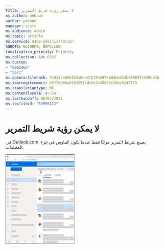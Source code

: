 ```yaml
---
title: لا يمكن رؤية شريط التمرير
ms.author: pebaum
author: pebaum
manager: scotv
ms.audience: Admin
ms.topic: article
ms.service: o365-administration
ROBOTS: NOINDEX, NOFOLLOW
localization_priority: Priority
ms.collection: Adm_O365
ms.custom:
- "9002966"
- "5671"
ms.openlocfilehash: 59d24ae696440a6ed4fb78eb978bd4bb454b685697e940bd4bfbf8b9009f141e
ms.sourcegitcommit: b5f7da89a650d2915dc652449623c78be6247175
ms.translationtype: MT
ms.contentlocale: ar-SA
ms.lasthandoff: 08/05/2021
ms.locfileid: "53996113"
---
```

# <a name="cannot-see-the-scroll-bar"></a>لا يمكن رؤية شريط التمرير

في Outlook.com، يصبح شريط التمرير مرئيًا فقط عندما يكون الماوس في جزء المجلدات.

![تمرير الماوس فوق شريط التمرير في علبة الوارد](media/16353_mouse_over_inbox_scrollbar-225x292.gif)

